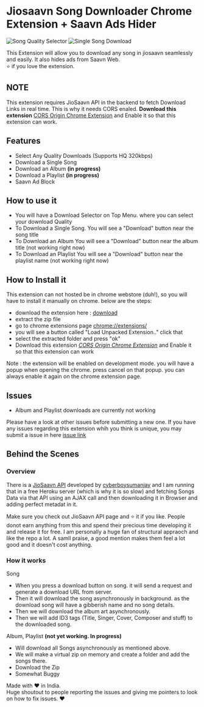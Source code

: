 # Jiosaavn Song Downloader Chrome Extension + Saavn Ads Hider

![Song Quality Selector](https://i.imgur.com/wa5OK4O.png)
![Single Song Download](https://i.imgur.com/9TqNSSL.png)

This Extension will allow you to download any song in jiosaavn seamlessly and easily. It also hides ads from Saavn Web.  
:star: if you love the extension. 

## NOTE
This extension requires JioSaavn API in the backend to fetch Download Links in real time.
This is why it needs CORS enaled. **Download this extension** [CORS Origin Chrome Extension](https://chrome.google.com/webstore/detail/moesif-orign-cors-changer/digfbfaphojjndkpccljibejjbppifbc) and Enable it so that this extension can work.

## Features

- Select Any Quality Downloads (Supports HQ 320kbps)
- Download a Single Song
- Download an Album **(in progress)**
- Download a Playlist **(in progress)**
- Saavn Ad Block

## How to use it

- You will have a Download Selector on Top Menu. where you can select your download Quality
- To Download a Single Song. You will see a "Download" button near the song title
- To Download an Album You will see a "Download" button near the album title (not working right now)
- To Download an Playlist You will see a "Download" button near the playlist name (not working right now)

## How to Install it

This extension can not hosted be in chrome webstore (duh!), so you will have to install it manually on chrome. below are the steps:

- download the extension here : [download](https://github.com/naqushab/saavn-downloader-extension/archive/master.zip)
- extract the zip file
- go to chrome extensions page [chrome://extensions/](chrome://extensions/)
- you will see a button called "Load Unpacked Extension.." click that
- select the extracted folder and press "ok"
- Download this extension [*CORS Origin Chrome Extension*](https://chrome.google.com/webstore/detail/moesif-orign-cors-changer/digfbfaphojjndkpccljibejjbppifbc) and Enable it so that this extension can work

Note : the extension will be enabled on development mode. you will have a popup when opening the chrome. press cancel on that popup. you can always enable it again on the chrome extension page.

## Issues

- Album and Playlist downloads are currently not working

Please have a look at other issues before submitting a new one. If you have any issues regarding this extension whih you think is unique, you may submit a issue in here [issue link](https://github.com/naqushab/saavn-downloader-extension/issues/new) 

## Behind the Scenes

### Overview
 There is a [JioSaavn API](https://github.com/cyberboysumanjay/JioSaavnAPI) developed by [cyberboysumanjay](https://github.com/cyberboysumanjay) and I am running that in a free Heroku server (which is why it is so slow) and fetching Songs Data via that API using an AJAX call and then downloading it in Browser and adding perfect metadat in it.

 Make sure you check out JioSaavn API page and :star: it if you like. People donot earn anything from this and spend their precious time developing it and release it for free. I am personally a huge fan of structural appraoch and like the repo a lot. A samll praise, a good mention makes them feel a lot good and it doesn't cost anything. 


### How it works

Song
- When you press a download button on song. it will send a request and generate a download URL from server.
- Then it will download the song asynchronously in background. as the download song will have a gibberish name and no song details.
- Then we will download the album art asynchronously.
- Then we will add ID3 tags (Title, Singer, Cover, Composer and stuff) to the downloaded song.

Album, Playlist **(not yet working. In progress)**
- Will download all Songs asynchronously as mentioned above.
- We will make a virtual zip on memory and create a folder and add the songs there.
- Download the Zip
- Somewhat Buggy

Made with :heart: in India.  
Huge shoutout to people reporting the issues and giving me pointers to look on how to fix issues. :heart:
